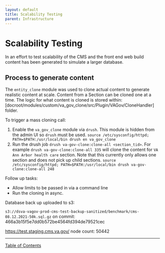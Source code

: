 ```yaml
---
layout: default
title: Scalability Testing
parent: Infrastructure
---
```


# Scalability Testing

In an effort to test scalability of the CMS and the front end web build content has been generated to simulate a larger database.

## Process to generate content

The `entity_clone` module was used to clone actual content to generate realistic content at scale.  Content from a Section can be cloned one at a time.  The logic for what content is cloned is stored within: [docroot/modules/custom/va_gov_clone/src/Plugin/VAGov/CloneHandler] folder.

To trigger a mass cloning call:
1. Enable the `va_gov_clone` module via `drush`.  This module is hidden from the admin UI so `drush` must be used.
  `source /etc/sysconfig/httpd; PATH=$PATH:/usr/local/bin drush en va_gov_clone`
2. Run the drush job `drush va-gov-clone:clone-all <section_tid>`.  For example `drush va-gov-clone:clone-all 335` will clone the content for `VA Ann Arbor health care` section.  Note that this currently only allows one section and does not pick up child sections.
  `source /etc/sysconfig/httpd; PATH=$PATH:/usr/local/bin drush va-gov-clone:clone-all 248`

Follow up tasks:
* Allow limits to be passed in via a command line
* Run the cloning in async.

Database back up uploaded to s3:

`s3://dsva-vagov-prod-cms-test-backup-sanitized/benchmark/cms-08.12.2021-50k.sql.gz`
on commit: 466a3b15f5e7dd0b572be4564fd394de79521cec

https://test.staging.cms.va.gov/
node count: 50442

----

[Table of Contents](../README.md)
